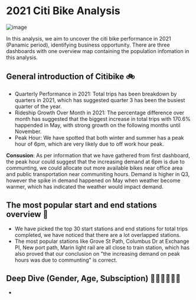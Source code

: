 #                                                           2021 Citi Bike Analysis 
![image](https://cdn.vox-cdn.com/thumbor/Vs6RmfJngOCU42dRLJ6KSrEZ4oI=/1400x1050/filters:format(jpeg)/cdn.vox-cdn.com/uploads/chorus_asset/file/19729942/30291547348_e0d98e58fd_k.0_2.0.jpg)







In this analysis, we aim to uncover the citi bike performance in 2021 (Panamic period), identifying business opportunity. There are three dashboards with one overview map containing the population infomation in this analysis.

## General introduction of Citibike :bike:

* Quarterly Performance in 2021: Total trips has been breakdown by quarters in 2021, which has suggested quarter 3 has been the busiest quarter of the year. 
* Rideship Growth Over Month in 2021: The percentage difference over month has suggested that the biggest increase in total trips with 170.6% happended in May, with strong growth on the following months until November. 
* Peak Hour:  We have spotted that both winter and summer has a peak hour of 6pm, which are very likely due to off work hour peak.

**Consusion**: As per information that we have gathered from first dashboard, the peak hour could suggest that the increasing demand at 6pm is due to communting, we could allocate out more available bikes near office area and public transportation near communiting hours. Demand is higher in Q3, however the spike in demand happened on May when weather become warmer, which has indicated the weather would impact demand. 


## The most popular start and end stations overview :station:

* We have picked the top 30 start stations and end stations for total trips completed, we have noticed that there are a lot overlapped stations. 
* The most popular stations like Grove St Path, Columbus Dr at Exchange PI, New port path, Marin light rail are all close to train station, which has also proved that our conclusion on "the increasing demand on peak hours was due to communting" is correct. 


## Deep Dive (Gender, Age, Subsciption) :girl::boy::woman::man::older_woman::older_man:

* 
